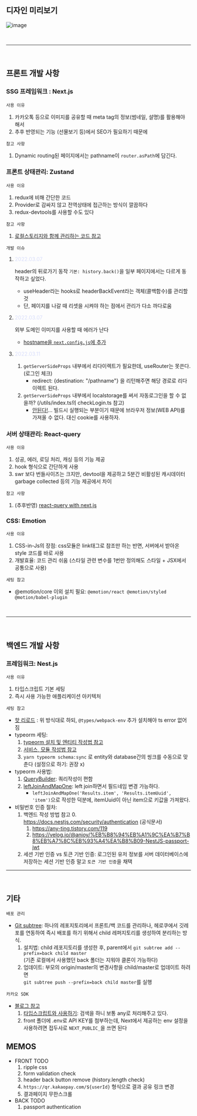 ## 디자인 미리보기

![image](https://user-images.githubusercontent.com/59174247/155881666-231cc304-2ce1-441e-8cef-c99ff173806c.png)

<br>
<hr>
<br>

## 프론트 개발 사항

### SSG 프레임워크 : Next.js

`사용 이유`

1. 카카오톡 등으로 이미지를 공유할 때 meta tag의 정보(썸네일, 설명)를 활용해야 해서
2. 추후 반영되는 기능 (선물보기 등)에서 SEO가 필요하기 때문에

`참고 사항`

1. Dynamic routing된 페이지에서는 pathname이 `router.asPath`에 담긴다.

### 프론트 상태관리: Zustand

`사용 이유`

1. redux에 비해 간단한 코드
2. Provider로 감싸지 않고 전역상태에 접근하는 방식이 깔끔하다
3. redux-devtools를 사용할 수도 있다

`참고 사항`

1. <a href="https://github.com/victorkvarghese/react-native-query-boilerplate">로컬스토리지와 함께 관리하는 코드 참고</a>

`개발 이슈`

1. <p style="color: #4d66f333">2022.03.07</p>

   header의 뒤로가기 동작 `기본: history.back()`을 일부 페이지에서는 다르게 동작하고 싶었다.

    - useHeader라는 hooks로 headerBackEvent라는 객체(콜백함수)를 관리할 것
    - 단, 페이지를 나갈 때 리셋을 시켜야 하는 점에서 관리가 다소 까다로움
2. <p style="color: #4d66f333">2022.03.07</p>

   외부 도메인 이미지를 사용할 때 에러가 난다
    - <a href="https://github.com/vercel/next.js/discussions/20953">hostname을 `next.config.js`에 추가</a>
3. <p style="color: #4d66f333">2022.03.11</p>

    1. `getServerSideProps` 내부에서 리다이렉트가 필요한데, useRouter는 못쓴다. (로그인 체크)
        - redirect: {destination: "/pathname"} 을 리턴해주면 해당 경로로 리다이렉트 된다.
    2. `getServerSideProps` 내부에서 localstorage를 써서 자동로그인을 할 수 없을까? (/utils/index.ts의 checkLogin.ts 참고)
        - <a href="https://github.com/vercel/next.js/discussions/17247">안된다!</a>... 빌드시 실행되는 부분이기 때문에 브라우저 정보(WEB API)를
          가져올 수 없다. 대신 cookie를 사용하자.

### 서버 상태관리: React-query

`사용 이유`

1. 성공, 에러, 로딩 처리, 캐싱 등의 기능 제공
2. hook 형식으로 간단하게 사용
3. swr 보다 번들사이즈는 크지만, devtool을 제공하고 5분간 비활성된 캐시데이터 garbage collected 등의 기능 제공에서 차이

`참고 사항`

1. (추후반영) <a href="https://react-query.tanstack.com/guides/ssr">react-query with next.js</a>

### CSS: Emotion

`사용 이유`

1. CSS-in-Js의 장점: css모듈은 link태그로 참조만 하는 반면, 서버에서 받아온 style 코드를 바로 사용
2. 개발효율: 코드 관리 쉬움 (스타일 관련 변수를 1번만 정의해도 스타일 + JSX에서 공통으로 사용)

`세팅 참고`

- @emotion/core 이외 설치 필요: `@emotion/react @emotion/styled @motion/babel-plugin`

<br>
<hr>
<br>

## 백엔드 개발 사항

### 프레임워크: Nest.js

`사용 이유`

1. 타입스크립트 기본 세팅
2. 즉시 사용 가능한 애플리케이션 아키텍처

`세팅 참고`

- <a href="https://docs.nestjs.com/recipes/hot-reload">핫 리로드</a> : 위 방식대로 하되, `@types/webpack-env` 추가 설치해야 ts error 없어짐
- typeorm 세팅:
    1. <a href="https://medium.com/crocusenergy/nestjs-typeorm-%EA%B8%B0%EB%B3%B8-crud-%EC%9E%91%EC%84%B1%ED%95%98%EA%B8%B0-69b9640dc826">
       typeorm 설치 및 엔티티 작성법 참고</a>
    2. <a href="https://kyounghwan01.github.io/blog/etc/nest/controller-service/#user-entities-ts">서비스, 모듈 작성법 참고</a>
    3. `yarn typeorm schema:sync` 로 entity와 database간의 씽크를 수동으로 맞춘다 (설정으로 하기: 권장 x)
       <br>
- typeorm 사용법:
    1. <a href="https://typeorm.io/#/select-query-builder">QueryBuilder</a>: 쿼리작성이 편함
    2. <a href="https://mouuaw.tistory.com/19">leftJoinAndMapOne</a>: left join하면서 필드네임 변경 가능하다.
        - `leftJoinAndMapOne('Results.item', 'Results.itemUuid', 'item')`으로 작성한 덕분에, itemUuid이 아닌 item으로 키값을 가져왔다.
- 비밀번호 인증 절차:
    1. 백엔드 작성 방법 참고
        0. https://docs.nestjs.com/security/authentication (공식문서)
        1. https://any-ting.tistory.com/119
        2. https://velog.io/@anjoy/%EB%B8%94%EB%A1%9C%EA%B7%B8%EB%A7%8C%EB%93%A4%EA%B8%B09-NestJS-passport-jwt
    3. 세션 기반 인증 vs 토큰 기반 인증: 로그인된 유저 정보를 서버 데이터베이스에 저장하는 세션 기반 인증 말고 `토큰 기반 인증`을 채택

<hr>
<br>

## 기타

`배포 관리`

- <a href="https://www.three-snakes.com/git/git-subtree">Git subtree</a>: 하나의 레포지토리에서 프론트/백 코드를 관리하나, 헤로쿠에서 깃레포를 연동하여 즉시
  배포를 하기 위해서 child 레퍼지토리를 생성하여 분리하는 방식.
    1. 설치법: child 레포지토리를 생성한 후, parent에서 `git subtree add --prefix=back child master` <br />
       (기존 로컬에서 사용했던 back 폴더는 지워야 클론이 가능하다)
    2. 업데이트: 부모의 origin/master의 변경사항을 child/master로 업데이트 하려면  <br />
       `git subtree push --prefix=back child master`를 실행

`카카오 SDK`

- <a href="https://yong-nyong.tistory.com/16">블로그 참고</a>
    1. <a href="https://gaemi606.tistory.com/entry/TS-TypeScript%EC%97%90%EC%84%9C-Kakao-SDK-%EC%82%AC%EC%9A%A9%ED%95%98%EA%B8%B0-%EC%B9%B4%EC%B9%B4%EC%98%A4-%EB%A7%B5-React">
       타입스크립트와 사용하기</a>: 검색을 하니 보통 any로 처리해주고 있다.
    2. front 폴더에 .env로 API KEY를 첨부하는데, Next에서 제공하는 env 설정을 사용하려면 접두사로 `NEXT_PUBLIC_`을 쓰면 된다

## MEMOS

- FRONT TODO
    1. ripple css
    2. form validation check
    3. header back button remove (history.length check)
    4. `https://qr.kakaopay.com/${userId}` 형식으로 결과 공유 링크 변경
    5. 결과페이지 무한스크롤
- BACK TODO
    1. passport authentication
